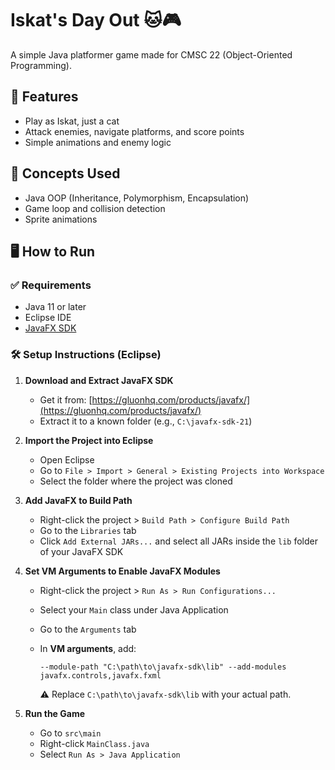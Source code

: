 # Iskat's Day Out 🐱🎮

A simple Java platformer game made for CMSC 22 (Object-Oriented Programming).

## 🚀 Features
- Play as Iskat, just a cat 
- Attack enemies, navigate platforms, and score points
- Simple animations and enemy logic

## 🧠 Concepts Used
- Java OOP (Inheritance, Polymorphism, Encapsulation)
- Game loop and collision detection
- Sprite animations

## 🖥️ How to Run

### ✅ Requirements
- Java 11 or later
- Eclipse IDE
- [JavaFX SDK](https://gluonhq.com/products/javafx/)

### 🛠️ Setup Instructions (Eclipse)
1. **Download and Extract JavaFX SDK**  
   - Get it from: [https://gluonhq.com/products/javafx/](https://gluonhq.com/products/javafx/)  
   - Extract it to a known folder (e.g., `C:\javafx-sdk-21`)

2. **Import the Project into Eclipse**  
   - Open Eclipse  
   - Go to `File > Import > General > Existing Projects into Workspace`  
   - Select the folder where the project was cloned

3. **Add JavaFX to Build Path**  
   - Right-click the project > `Build Path > Configure Build Path`  
   - Go to the `Libraries` tab  
   - Click `Add External JARs...` and select all JARs inside the `lib` folder of your JavaFX SDK

4. **Set VM Arguments to Enable JavaFX Modules**  
   - Right-click the project > `Run As > Run Configurations...`  
   - Select your `Main` class under Java Application  
   - Go to the `Arguments` tab  
   - In **VM arguments**, add:

     ```
     --module-path "C:\path\to\javafx-sdk\lib" --add-modules javafx.controls,javafx.fxml
     ```

     ⚠️ Replace `C:\path\to\javafx-sdk\lib` with your actual path.

5. **Run the Game**  
   - Go to `src\main`  
   - Right-click `MainClass.java`  
   - Select `Run As > Java Application`

